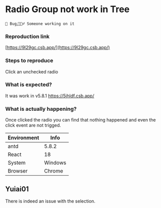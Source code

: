 # Radio Group not work in Tree

`🐛 Bug`,`👷🏻‍♂️ Someone working on it`

### Reproduction link

[https://9l29gc.csb.app/](https://9l29gc.csb.app/)

### Steps to reproduce

Click an unchecked radio

### What is expected?

It was work in v5.8.1
https://5jhldf.csb.app/

### What is actually happening?

Once clicked the radio you can find that nothing happened and even the click event are not trigged.

| Environment | Info    |
| ----------- | ------- |
| antd        | 5.8.2   |
| React       | 18      |
| System      | Windows |
| Browser     | Chrome  |

<!-- generated by ant-design-issue-helper. DO NOT REMOVE -->

## Yuiai01

There is indeed an issue with the selection.
